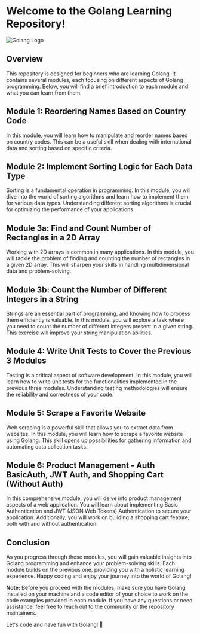 # Welcome to the Golang Learning Repository!

![Golang Logo](https://golang.org/doc/gopher/frontpage.png)

## Overview

This repository is designed for beginners who are learning Golang. It contains several modules, each focusing on different aspects of Golang programming. Below, you will find a brief introduction to each module and what you can learn from them.

## Module 1: Reordering Names Based on Country Code

In this module, you will learn how to manipulate and reorder names based on country codes. This can be a useful skill when dealing with international data and sorting based on specific criteria.

## Module 2: Implement Sorting Logic for Each Data Type

Sorting is a fundamental operation in programming. In this module, you will dive into the world of sorting algorithms and learn how to implement them for various data types. Understanding different sorting algorithms is crucial for optimizing the performance of your applications.

## Module 3a: Find and Count Number of Rectangles in a 2D Array

Working with 2D arrays is common in many applications. In this module, you will tackle the problem of finding and counting the number of rectangles in a given 2D array. This will sharpen your skills in handling multidimensional data and problem-solving.

## Module 3b: Count the Number of Different Integers in a String

Strings are an essential part of programming, and knowing how to process them efficiently is valuable. In this module, you will explore a task where you need to count the number of different integers present in a given string. This exercise will improve your string manipulation abilities.

## Module 4: Write Unit Tests to Cover the Previous 3 Modules

Testing is a critical aspect of software development. In this module, you will learn how to write unit tests for the functionalities implemented in the previous three modules. Understanding testing methodologies will ensure the reliability and correctness of your code.

## Module 5: Scrape a Favorite Website

Web scraping is a powerful skill that allows you to extract data from websites. In this module, you will learn how to scrape a favorite website using Golang. This skill opens up possibilities for gathering information and automating data collection tasks.

## Module 6: Product Management - Auth BasicAuth, JWT Auth, and Shopping Cart (Without Auth)

In this comprehensive module, you will delve into product management aspects of a web application. You will learn about implementing Basic Authentication and JWT (JSON Web Tokens) Authentication to secure your application. Additionally, you will work on building a shopping cart feature, both with and without authentication.

## Conclusion

As you progress through these modules, you will gain valuable insights into Golang programming and enhance your problem-solving skills. Each module builds on the previous one, providing you with a holistic learning experience. Happy coding and enjoy your journey into the world of Golang!

**Note:** Before you proceed with the modules, make sure you have Golang installed on your machine and a code editor of your choice to work on the code examples provided in each module. If you have any questions or need assistance, feel free to reach out to the community or the repository maintainers.

Let's code and have fun with Golang! 🚀

